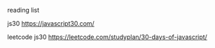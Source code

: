 reading list

js30
https://javascript30.com/

leetcode js30
https://leetcode.com/studyplan/30-days-of-javascript/
